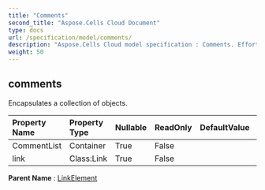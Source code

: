 ```yaml
---
title: "Comments"
second_title: "Aspose.Cells Cloud Document"
type: docs
url: /specification/model/comments/
description: "Aspose.Cells Cloud model specification : Comments. Effortlessly handle Excel and other spreadsheet documents with features like opening, generating, editing, splitting, merging, comparing, and converting."
weight: 50
---
```


## **comments**

Encapsulates a collection of  objects. 

| Property Name | Property Type | Nullable |  ReadOnly | DefaultValue | Description | 
| :- | :- | :- |:- |  :- | :- |
| CommentList | Container | True |  False |  |  |  
| link | Class:Link | True |  False |  |  |  

**Parent Name** : [LinkElement](linkelement)

